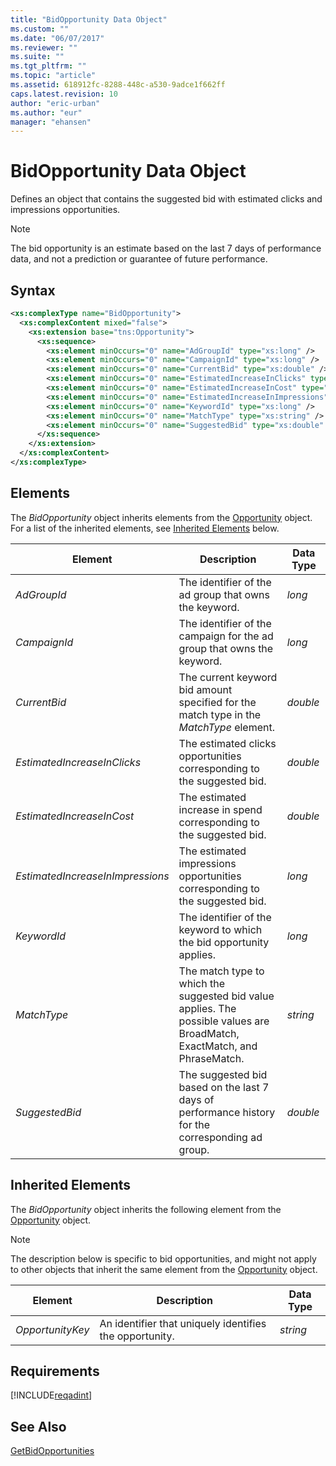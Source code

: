 ```yaml
---
title: "BidOpportunity Data Object"
ms.custom: ""
ms.date: "06/07/2017"
ms.reviewer: ""
ms.suite: ""
ms.tgt_pltfrm: ""
ms.topic: "article"
ms.assetid: 618912fc-8288-448c-a530-9adce1f662ff
caps.latest.revision: 10
author: "eric-urban"
ms.author: "eur"
manager: "ehansen"
---
```

# BidOpportunity Data Object
Defines an object that contains the suggested bid with estimated clicks and impressions opportunities.

> [!NOTE]
> The bid opportunity is an estimate based on the last 7 days of performance data, and not a prediction or guarantee of future performance.

## Syntax

```xml
<xs:complexType name="BidOpportunity">
  <xs:complexContent mixed="false">
    <xs:extension base="tns:Opportunity">
      <xs:sequence>
        <xs:element minOccurs="0" name="AdGroupId" type="xs:long" />
        <xs:element minOccurs="0" name="CampaignId" type="xs:long" />
        <xs:element minOccurs="0" name="CurrentBid" type="xs:double" />
        <xs:element minOccurs="0" name="EstimatedIncreaseInClicks" type="xs:double" />
        <xs:element minOccurs="0" name="EstimatedIncreaseInCost" type="xs:double" />
        <xs:element minOccurs="0" name="EstimatedIncreaseInImpressions" type="xs:long" />
        <xs:element minOccurs="0" name="KeywordId" type="xs:long" />
        <xs:element minOccurs="0" name="MatchType" type="xs:string" />
        <xs:element minOccurs="0" name="SuggestedBid" type="xs:double" />
      </xs:sequence>
    </xs:extension>
  </xs:complexContent>
</xs:complexType>
```

## <a name="Elements"></a>Elements
The *BidOpportunity* object inherits elements from the [Opportunity](../adinsight-api/opportunity-data-object.md) object. For a list of the inherited elements, see [Inherited Elements](#InheritedElements) below.

|Element|Description|Data Type|
|-----------|---------------|-------------|
|*AdGroupId*|The identifier of the ad group that owns the keyword.|*long*|
|*CampaignId*|The identifier of the campaign for the ad group that owns the keyword.|*long*|
|*CurrentBid*|The current keyword bid amount specified for the match type in the *MatchType* element.|*double*|
|*EstimatedIncreaseInClicks*|The estimated clicks opportunities corresponding to the suggested bid.|*double*|
|*EstimatedIncreaseInCost*|The estimated increase in spend corresponding to the suggested bid.|*double*|
|*EstimatedIncreaseInImpressions*|The estimated impressions opportunities corresponding to the suggested bid.|*long*|
|*KeywordId*|The identifier of the keyword to which the bid opportunity applies.|*long*|
|*MatchType*|The match type to which the suggested bid value applies. The possible values are BroadMatch, ExactMatch, and PhraseMatch.|*string*|
|*SuggestedBid*|The suggested bid based on the last 7 days of performance history for the corresponding ad group.|*double*|

## <a name="InheritedElements"></a>Inherited Elements
The *BidOpportunity* object inherits the following element from the [Opportunity](../adinsight-api/opportunity-data-object.md) object. 

> [!NOTE]
> The description below is specific to bid opportunities, and might not apply to other objects that inherit the same element from the [Opportunity](../adinsight-api/opportunity-data-object.md) object.

|Element|Description|Data Type|
|-----------|---------------|-------------|
|*OpportunityKey*|An identifier that uniquely identifies the opportunity.|*string*|

## Requirements
[!INCLUDE[reqadint](../adinsight-api/includes/reqadint.md)]
## See Also
[GetBidOpportunities](../adinsight-api/getbidopportunities-service-operation.md)

